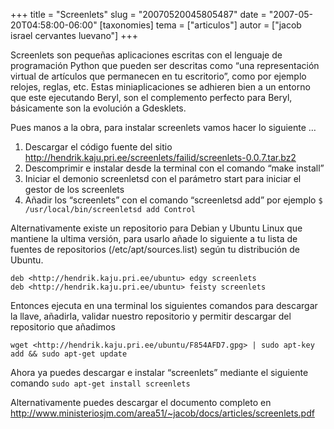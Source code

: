 +++
title = "Screenlets"
slug = "20070520045805487"
date = "2007-05-20T04:58:00-06:00"
[taxonomies]
tema = ["articulos"]
autor = ["jacob israel cervantes luevano"]
+++

Screenlets son pequeñas aplicaciones escritas con el lenguaje de programación
Python que pueden ser descritas como “una representación virtual de artículos
que permanecen en tu escritorio”, como por ejemplo relojes, reglas, etc. Estas
miniaplicaciones se adhieren bien a un entorno que este ejecutando Beryl, son el
complemento perfecto para Beryl, básicamente son la evolución a Gdesklets.

Pues manos a la obra, para instalar screenlets vamos hacer lo siguiente
…

<!-- more -->

1. Descargar el código fuente del sitio
   <http://hendrik.kaju.pri.ee/screenlets/failid/screenlets-0.0.7.tar.bz2>
2. Descomprimir e instalar desde la terminal con el comando “make install”
3. Iniciar el demonio screenletsd con el parámetro start para iniciar el gestor
   de los screenlets
4. Añadir los “screenlets” con el comando “screenletsd add” por ejemplo `$
   /usr/local/bin/screenletsd add Control`

Alternativamente existe un repositorio para Debian y Ubuntu Linux que mantiene
la ultima versión, para usarlo añade lo siguiente a tu lista de fuentes de
repositorios (/etc/apt/sources.list) según tu distribución de Ubuntu.

```{console}
deb <http://hendrik.kaju.pri.ee/ubuntu> edgy screenlets
deb <http://hendrik.kaju.pri.ee/ubuntu> feisty screenlets
```

Entonces ejecuta en una terminal los siguientes comandos para descargar la
llave, añadirla, validar nuestro repositorio y permitir descargar del
repositorio que añadimos

```{console}
wget <http://hendrik.kaju.pri.ee/ubuntu/F854AFD7.gpg> | sudo apt-key add && sudo apt-get update
```


Ahora ya puedes descargar e instalar “screenlets” mediante el siguiente comando
`sudo apt-get install screenlets`

Alternativamente puedes descargar el documento completo en
<http://www.ministeriosjm.com/area51/~jacob/docs/articles/screenlets.pdf>
